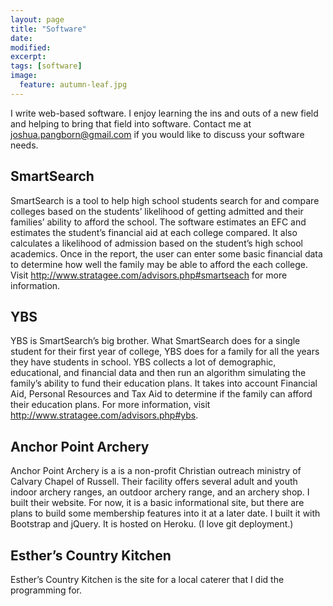 ```yaml
---
layout: page
title: "Software"
date:
modified:
excerpt:
tags: [software]
image:
  feature: autumn-leaf.jpg
---
```


I write web-based software. I enjoy learning the ins and outs of a new field and helping to bring that field into software. Contact me at joshua.pangborn@gmail.com if you would like to discuss your software needs.

## SmartSearch

SmartSearch is a tool to help high school students search for and compare colleges based on the students’ likelihood of getting admitted and their families’ ability to afford the school. The software estimates an EFC and estimates the student’s financial aid at each college compared. It also calculates a likelihood of admission based on the student’s high school academics. Once in the report, the user can enter some basic financial data to determine how well the family may be able to afford the each college. Visit http://www.stratagee.com/advisors.php#smartseach for more information.

## YBS

YBS is SmartSearch’s big brother. What SmartSearch does for a single student for their first year of college, YBS does for a family for all the years they have students in school. YBS collects a lot of demographic, educational, and financial data and then run an algorithm simulating the family’s ability to fund their education plans. It takes into account Financial Aid, Personal Resources and Tax Aid to determine if the family can afford their education plans. For more information, visit http://www.stratagee.com/advisors.php#ybs.

## Anchor Point Archery

Anchor Point Archery is a is a non-profit Christian outreach ministry of Calvary Chapel of Russell. Their facility offers several adult and youth indoor archery ranges, an outdoor archery range, and an archery shop. I built their website. For now, it is a basic informational site, but there are plans to build some membership features into it at a later date. I built it with Bootstrap and jQuery. It is hosted on Heroku. (I love git deployment.)

## Esther’s Country Kitchen

Esther’s Country Kitchen is the site for a local caterer that I did the programming for.